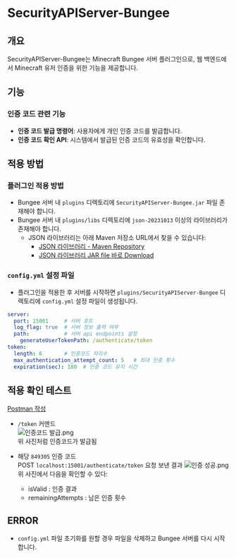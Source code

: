 # SecurityAPIServer-Bungee

## 개요
SecurityAPIServer-Bungee는 Minecraft Bungee 서버 플러그인으로, 웹 백엔드에서 Minecraft 유저 인증을 위한 기능을 제공합니다.

## 기능
### 인증 코드 관련 기능
- **인증 코드 발급 명령어**: 사용자에게 개인 인증 코드를 발급합니다.
- **인증 코드 확인 API**: 시스템에서 발급된 인증 코드의 유효성을 확인합니다.

## 적용 방법

### 플러그인 적용 방법
- Bungee 서버 내 `plugins` 디렉토리에 `SecurityAPIServer-Bungee.jar` 파일 존재해야 합니다. 
- Bungee 서버 내 `plugins/libs` 디렉토리에 `json-20231013` 이상의 라이브러리가 존재해야 합니다.
    - JSON 라이브러리는 아래 Maven 저장소 URL에서 찾을 수 있습니다:
        - [JSON 라이브러리 - Maven Repository](https://mvnrepository.com/artifact/org.json/json)
        - [JSON 라이브러리 JAR file 바로 Download](https://search.maven.org/remotecontent?filepath=org/json/json/20231013/json-20231013.jar)

### `config.yml` 설정 파일
- 플러그인을 적용한 후 서버를 시작하면 `plugins/SecurityAPIServer-Bungee` 디렉토리에 `config.yml` 설정 파일이 생성됩니다.
```yaml
server:
  port: 15001     # 서버 포트
  log_flag: true  # 서버 정보 출력 여부
  path:           # 서버 api endpoints 설정 
    generateUserTokenPath: /authenticate/token
token:
  length: 6       # 인증코드 자리수
  max_authentication_attempt_count: 5   # 최대 인증 횟수
  expiration(sec): 180  # 인증 코드 유지 시간
```

## 적용 확인 테스트
[Postman 작성](https://www.postman.com/maintenance-astronaut-53396501/workspace/minecraft-api/request/25507989-76a5a2d5-e397-4798-ab16-e88623ecf65c?ctx=documentation)
- `/token` 커맨드 <br>
![인증코드 발급.png](src%2Fmain%2Fresources%2F%EC%9D%B8%EC%A6%9D%EC%BD%94%EB%93%9C%20%EB%B0%9C%EA%B8%89.png)<br>
위 사진처럼 인증코드가 발급됨

- 해당 `849305` 인증 코드 <br>
  POST `localhost:15001/authenticate/token` 요청 보낸 결과
![인증 성공.png](src%2Fmain%2Fresources%2F%EC%9D%B8%EC%A6%9D%20%EC%84%B1%EA%B3%B5.png)<br>
위 사진에서 다음을 확인할 수 있다:
  + isValid : 인증 결과
  + remainingAttempts : 남은 인증 횟수


## ERROR
- `config.yml` 파일 초기화를 원할 경우 파일을 삭제하고 Bungee 서버를 다시 시작합니다.